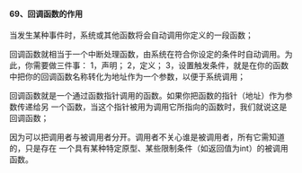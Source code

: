 #### 69、回调函数的作用

当发⽣某种事件时，系统或其他函数将会⾃动调⽤你定义的⼀段函数；

回调函数就相当于⼀个中断处理函数，由系统在符合你设定的条件时⾃动调⽤。为此，你需要做三件事：   1，声明；  2，定义；  3，设置触发条件，就是在你的函数中把你的回调函数名称转化为地址作为⼀个参数，以便于系统调⽤；

回调函数就是⼀个通过函数指针调⽤的函数。如果你把函数的指针（地址）作为参数传递给另 ⼀个函数，当这个指针被⽤为调⽤它所指向的函数时，我们就说这是回调函数；

因为可以把调⽤者与被调⽤者分开。调⽤者不关⼼谁是被调⽤者，所有它需知道的，只是存在 ⼀个具有某种特定原型、某些限制条件（如返回值为int）的被调⽤函数。 